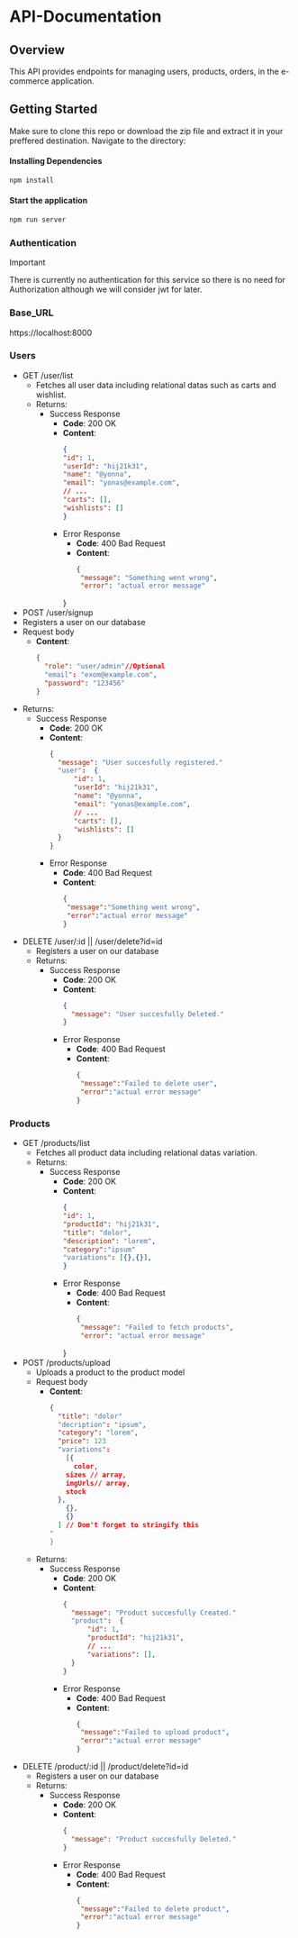 # API-Documentation
## Overview
This API provides endpoints for managing users, products, orders, in the e-commerce application.
## Getting Started
Make sure to clone this repo or download the zip file and extract it in your preffered destination. Navigate to the directory: 
#### Installing Dependencies
```bash
npm install
```
#### Start the application 
```bash
npm run server
```
### Authentication 
>[!IMPORTANT]
>There is currently no authentication for this service so there is no need for Authorization although we will consider jwt for later.
### Base_URL
https://localhost:8000
### Users
- GET /user/list
  - Fetches all user data including relational datas such as carts and wishlist.
  - Returns:
    - Success Response
      - **Code**: 200 OK
      - **Content**:
        ```json
        {
        "id": 1,
        "userId": "hij21k31",
        "name": "@yonna",
        "email": "yonas@example.com",
        // ...
        "carts": [],
        "wishlists": []
        }
      - Error Response
        - **Code**: 400 Bad Request
        - **Content**:
          ```json
          {
           "message": "Something went wrong",
           "error": "actual error message"
        }
- POST /user/signup
- Registers a user on our database
- Request body
  - **Content**:
      ```json
      {
        "role": "user/admin"//Optional
        "email": "exom@example.com",
        "password": "123456"
      }
- Returns:
  - Success Response
    - **Code**: 200 OK
    - **Content**:
      ```json
      {
        "message": "User succesfully registered."
        "user":  {
            "id": 1,
            "userId": "hij21k31",
            "name": "@yonna",
            "email": "yonas@example.com",
            // ...
            "carts": [],
            "wishlists": []
        }
      }
    - Error Response
      - **Code**: 400 Bad Request
      - **Content**:
        ```json
        {
         "message":"Something went wrong",
         "error":"actual error message"
        }
- DELETE /user/:id || /user/delete?id=id
  - Registers a user on our database
  - Returns:
    - Success Response
      - **Code**: 200 OK
      - **Content**:
        ```json
        {
          "message": "User succesfully Deleted."
        }
      - Error Response
        - **Code**: 400 Bad Request
        - **Content**:
          ```json
          {
           "message":"Failed to delete user",
           "error":"actual error message"
          }

### Products
- GET /products/list
  - Fetches all product data including relational datas variation.
  - Returns:
    - Success Response
      - **Code**: 200 OK
      - **Content**:
        ```json
        {
        "id": 1,
        "productId": "hij21k31",
        "title": "dolor",
        "description": "lorem",
        "category":"ipsum"
        "variations": [{},{}],
        }
      - Error Response
        - **Code**: 400 Bad Request
        - **Content**:
          ```json
          {
           "message": "Failed to fetch products",
           "error": "actual error message"
        }
- POST /products/upload
  - Uploads  a product to the product model
  - Request body
      - **Content**:
          ```json
          {
            "title": "dolor"
            "decription": "ipsum",
            "category": "lorem",
            "price": 123
            "variations":
              [{
                color,
              sizes // array,
              imgUrls// array,
              stock
            },
              {},
              {}
            ] // Don't forget to stringify this 
          "
        }
  - Returns:
    - Success Response
      - **Code**: 200 OK
      - **Content**:
        ```json
        {
          "message": "Product succesfully Created."
          "product":  {
              "id": 1,
              "productId": "hij21k31",
              // ...
              "variations": [],
          }
        }
      - Error Response
        - **Code**: 400 Bad Request
        - **Content**:
          ```json
          {
           "message":"Failed to upload product",
           "error":"actual error message"
          }
- DELETE /product/:id || /product/delete?id=id
  - Registers a user on our database
  - Returns:
    - Success Response
      - **Code**: 200 OK
      - **Content**:
        ```json
        {
          "message": "Product succesfully Deleted."
        }
      - Error Response
        - **Code**: 400 Bad Request
        - **Content**:
          ```json
          {
           "message":"Failed to delete product",
           "error":"actual error message"
          }
  
  


